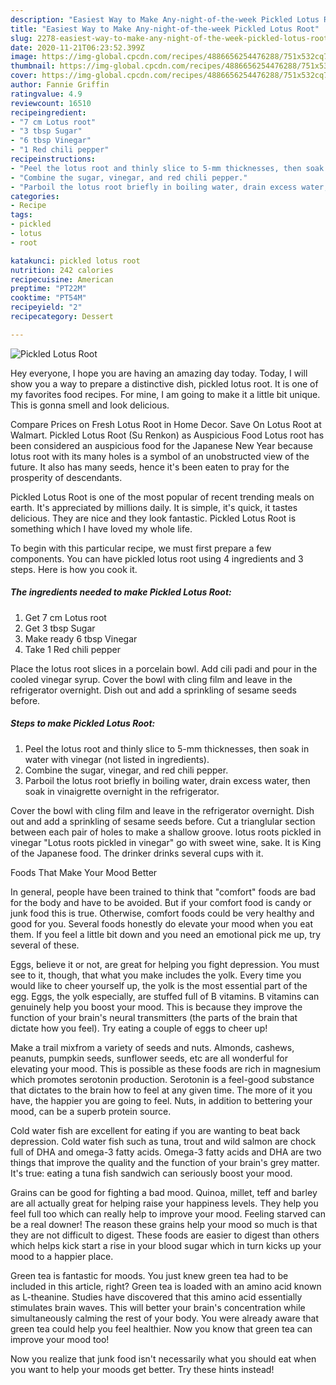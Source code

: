 ```yaml
---
description: "Easiest Way to Make Any-night-of-the-week Pickled Lotus Root"
title: "Easiest Way to Make Any-night-of-the-week Pickled Lotus Root"
slug: 2278-easiest-way-to-make-any-night-of-the-week-pickled-lotus-root
date: 2020-11-21T06:23:52.399Z
image: https://img-global.cpcdn.com/recipes/4886656254476288/751x532cq70/pickled-lotus-root-recipe-main-photo.jpg
thumbnail: https://img-global.cpcdn.com/recipes/4886656254476288/751x532cq70/pickled-lotus-root-recipe-main-photo.jpg
cover: https://img-global.cpcdn.com/recipes/4886656254476288/751x532cq70/pickled-lotus-root-recipe-main-photo.jpg
author: Fannie Griffin
ratingvalue: 4.9
reviewcount: 16510
recipeingredient:
- "7 cm Lotus root"
- "3 tbsp Sugar"
- "6 tbsp Vinegar"
- "1 Red chili pepper"
recipeinstructions:
- "Peel the lotus root and thinly slice to 5-mm thicknesses, then soak in water with vinegar (not listed in ingredients)."
- "Combine the sugar, vinegar, and red chili pepper."
- "Parboil the lotus root briefly in boiling water, drain excess water, then soak in vinaigrette overnight in the refrigerator."
categories:
- Recipe
tags:
- pickled
- lotus
- root

katakunci: pickled lotus root 
nutrition: 242 calories
recipecuisine: American
preptime: "PT22M"
cooktime: "PT54M"
recipeyield: "2"
recipecategory: Dessert

---
```



![Pickled Lotus Root](https://img-global.cpcdn.com/recipes/4886656254476288/751x532cq70/pickled-lotus-root-recipe-main-photo.jpg)

Hey everyone, I hope you are having an amazing day today. Today, I will show you a way to prepare a distinctive dish, pickled lotus root. It is one of my favorites food recipes. For mine, I am going to make it a little bit unique. This is gonna smell and look delicious.

Compare Prices on Fresh Lotus Root in Home Decor. Save On Lotus Root at Walmart. Pickled Lotus Root (Su Renkon) as Auspicious Food Lotus root has been considered an auspicious food for the Japanese New Year because lotus root with its many holes is a symbol of an unobstructed view of the future. It also has many seeds, hence it&#39;s been eaten to pray for the prosperity of descendants.

Pickled Lotus Root is one of the most popular of recent trending meals on earth. It's appreciated by millions daily. It is simple, it's quick, it tastes delicious. They are nice and they look fantastic. Pickled Lotus Root is something which I have loved my whole life.


To begin with this particular recipe, we must first prepare a few components. You can have pickled lotus root using 4 ingredients and 3 steps. Here is how you cook it.

<!--inarticleads1-->

##### The ingredients needed to make Pickled Lotus Root:

1. Get 7 cm Lotus root
1. Get 3 tbsp Sugar
1. Make ready 6 tbsp Vinegar
1. Take 1 Red chili pepper


Place the lotus root slices in a porcelain bowl. Add cili padi and pour in the cooled vinegar syrup. Cover the bowl with cling film and leave in the refrigerator overnight. Dish out and add a sprinkling of sesame seeds before. 

<!--inarticleads2-->

##### Steps to make Pickled Lotus Root:

1. Peel the lotus root and thinly slice to 5-mm thicknesses, then soak in water with vinegar (not listed in ingredients).
1. Combine the sugar, vinegar, and red chili pepper.
1. Parboil the lotus root briefly in boiling water, drain excess water, then soak in vinaigrette overnight in the refrigerator.


Cover the bowl with cling film and leave in the refrigerator overnight. Dish out and add a sprinkling of sesame seeds before. Cut a trianglular section between each pair of holes to make a shallow groove. lotus roots pickled in vinegar &#34;Lotus roots pickled in vinegar&#34; go with sweet wine, sake. It is King of the Japanese food. The drinker drinks several cups with it. 

Foods That Make Your Mood Better


In general, people have been trained to think that "comfort" foods are bad for the body and have to be avoided. But if your comfort food is candy or junk food this is true. Otherwise, comfort foods could be very healthy and good for you. Several foods honestly do elevate your mood when you eat them. If you feel a little bit down and you need an emotional pick me up, try several of these.

Eggs, believe it or not, are great for helping you fight depression. You must see to it, though, that what you make includes the yolk. Every time you would like to cheer yourself up, the yolk is the most essential part of the egg. Eggs, the yolk especially, are stuffed full of B vitamins. B vitamins can genuinely help you boost your mood. This is because they improve the function of your brain's neural transmitters (the parts of the brain that dictate how you feel). Try eating a couple of eggs to cheer up!

Make a trail mixfrom a variety of seeds and nuts. Almonds, cashews, peanuts, pumpkin seeds, sunflower seeds, etc are all wonderful for elevating your mood. This is possible as these foods are rich in magnesium which promotes serotonin production. Serotonin is a feel-good substance that dictates to the brain how to feel at any given time. The more of it you have, the happier you are going to feel. Nuts, in addition to bettering your mood, can be a superb protein source.

Cold water fish are excellent for eating if you are wanting to beat back depression. Cold water fish such as tuna, trout and wild salmon are chock full of DHA and omega-3 fatty acids. Omega-3 fatty acids and DHA are two things that improve the quality and the function of your brain's grey matter. It's true: eating a tuna fish sandwich can seriously boost your mood. 

Grains can be good for fighting a bad mood. Quinoa, millet, teff and barley are all actually great for helping raise your happiness levels. They help you feel full too which can really help to improve your mood. Feeling starved can be a real downer! The reason these grains help your mood so much is that they are not difficult to digest. These foods are easier to digest than others which helps kick start a rise in your blood sugar which in turn kicks up your mood to a happier place.

Green tea is fantastic for moods. You just knew green tea had to be included in this article, right? Green tea is loaded with an amino acid known as L-theanine. Studies have discovered that this amino acid essentially stimulates brain waves. This will better your brain's concentration while simultaneously calming the rest of your body. You were already aware that green tea could help you feel healthier. Now you know that green tea can improve your mood too!

Now you realize that junk food isn't necessarily what you should eat when you want to help your moods get better. Try  these hints  instead!

